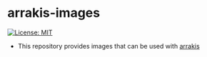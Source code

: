 # arrakis-images

[![License: MIT](https://img.shields.io/badge/License-MIT-yellow.svg)](./LICENSE)

- This repository provides images that can be used with [arrakis](https://github.com/abshkbh/arrakis)
